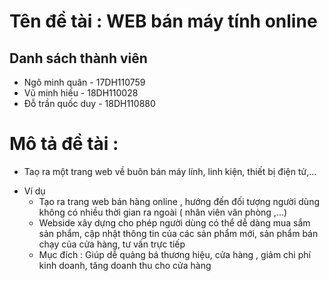 # Tên đề tài : WEB bán máy tính online
## Danh sách thành viên
* Ngô minh quân - 17DH110759
* Vũ minh hiếu - 18DH110028
* Đỗ trần quốc duy - 18DH110880
# Mô tả đề tài : 
* Taọ ra một trang web về buôn bán máy lính, linh kiện, thiết bị điện tử,...
<ul>
    <li> Ví dụ
        <ul>
            <li>Tạo ra trang web bán hàng online , hướng đến đối tượng người dùng không có nhiều
                thời gian ra ngoài ( nhân viên văn phòng ,...) </li>
            <li> Webside xây dựng cho phép người dùng có thể dễ dàng mua sắm sản phẩm,
                cập nhật thông tin của các sản phẩm mới, sản phẩm bán chạy của cửa hàng,
                tư vấn trực tiếp </li>
            <li>Mục đích : Giúp dễ quảng bá thương hiệu, cửa hàng , giảm chi phí kinh doanh,
             tăng doanh thu cho cửa hàng</li>  
        </ul>    
    </li>
</ul>        
